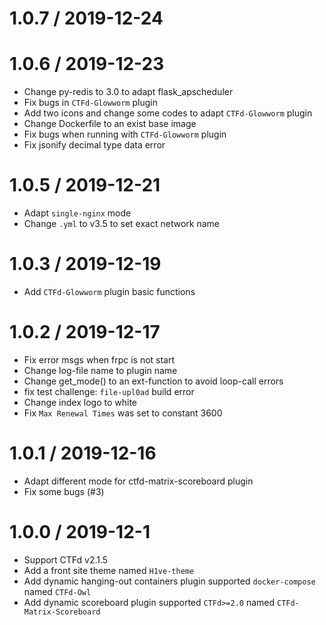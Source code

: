 1.0.7 / 2019-12-24
=================


1.0.6 / 2019-12-23
=================

* Change py-redis to 3.0 to adapt flask_apscheduler
* Fix bugs in `CTFd-Glowworm` plugin
* Add two icons and change some codes to adapt `CTFd-Glowworm` plugin
* Change Dockerfile to an exist base image
* Fix bugs when running with `CTFd-Glowworm` plugin
* Fix jsonify decimal type data error

1.0.5 / 2019-12-21
=================

* Adapt `single-nginx` mode
* Change `.yml` to v3.5 to set exact network name

1.0.3 / 2019-12-19
=================

* Add `CTFd-Glowworm` plugin basic functions

1.0.2 / 2019-12-17
=================

* Fix error msgs when frpc is not start
* Change log-file name to plugin name
* Change get_mode() to an ext-function to avoid loop-call errors
* fix test challenge: `file-upl0ad` build error
* Change index logo to white
* Fix `Max Renewal Times` was set to constant 3600

1.0.1 / 2019-12-16
=================

* Adapt different mode for ctfd-matrix-scoreboard plugin
* Fix some bugs (#3)

1.0.0 / 2019-12-1
=================

* Support CTFd v2.1.5
* Add a front site theme named `H1ve-theme`
* Add  dynamic hanging-out containers plugin supported `docker-compose` named  `CTFd-Owl`
* Add dynamic scoreboard plugin supported `CTFd>=2.0` named `CTFd-Matrix-Scoreboard`

